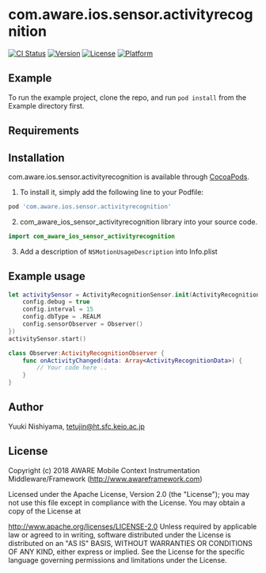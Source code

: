 # com.aware.ios.sensor.activityrecognition

[![CI Status](https://img.shields.io/travis/tetujin/com.aware.ios.sensor.activityrecognition.svg?style=flat)](https://travis-ci.org/tetujin/com.aware.ios.sensor.activityrecognition)
[![Version](https://img.shields.io/cocoapods/v/com.aware.ios.sensor.activityrecognition.svg?style=flat)](https://cocoapods.org/pods/com.aware.ios.sensor.activityrecognition)
[![License](https://img.shields.io/cocoapods/l/com.aware.ios.sensor.activityrecognition.svg?style=flat)](https://cocoapods.org/pods/com.aware.ios.sensor.activityrecognition)
[![Platform](https://img.shields.io/cocoapods/p/com.aware.ios.sensor.activityrecognition.svg?style=flat)](https://cocoapods.org/pods/com.aware.ios.sensor.activityrecognition)

## Example

To run the example project, clone the repo, and run `pod install` from the Example directory first.

## Requirements

## Installation

com.aware.ios.sensor.activityrecognition is available through [CocoaPods](https://cocoapods.org). 

1. To install it, simply add the following line to your Podfile:
```ruby
pod 'com.aware.ios.sensor.activityrecognition'
```

2. com_aware_ios_sensor_activityrecognition  library into your source code.
```swift
import com_aware_ios_sensor_activityrecognition
```

3. Add a description of `NSMotionUsageDescription` into Info.plist

## Example usage
```swift
let activitySensor = ActivityRecognitionSensor.init(ActivityRecognitionSensor.Config().apply{config in
    config.debug = true
    config.interval = 15
    config.dbType = .REALM
    config.sensorObserver = Observer()
})
activitySensor.start()
```

```swift
class Observer:ActivityRecognitionObserver {
    func onActivityChanged(data: Array<ActivityRecognitionData>) {
        // Your code here ..
    }
}
```

## Author

Yuuki Nishiyama, tetujin@ht.sfc.keio.ac.jp

## License

Copyright (c) 2018 AWARE Mobile Context Instrumentation Middleware/Framework (http://www.awareframework.com)

Licensed under the Apache License, Version 2.0 (the "License"); you may not use this file except in compliance with the License. You may obtain a copy of the License at

http://www.apache.org/licenses/LICENSE-2.0 Unless required by applicable law or agreed to in writing, software distributed under the License is distributed on an "AS IS" BASIS, WITHOUT WARRANTIES OR CONDITIONS OF ANY KIND, either express or implied. See the License for the specific language governing permissions and limitations under the License.
